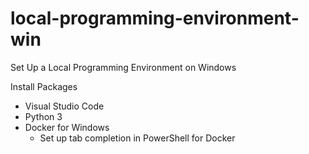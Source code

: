 # local-programming-environment-win

Set Up a Local Programming Environment on Windows

Install Packages

* Visual Studio Code
* Python 3
* Docker for Windows
  * Set up tab completion in PowerShell for Docker

